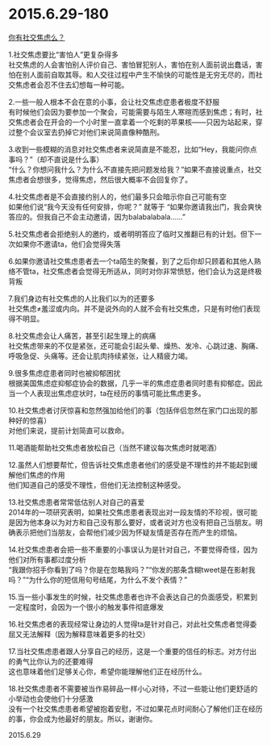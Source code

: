 2015.6.29-180
=============
[你有社交焦虑么？](http://mp.weixin.qq.com/s?__biz=MzAwNDEzNDEzMg==&mid=208731164&idx=1&sn=a0891ff380e0cf24870c6efae69ef5a4&scene=5#rd)

1.社交焦虑要比“害怕人”更复杂得多  
社交焦虑的人会害怕别人评价自己、害怕冒犯别人，害怕在别人面前说出蠢话，害怕在别人面前自取其辱。和人交往过程中产生不愉快的可能性是无穷无尽的，而社交焦虑者会忍不住去幻想每一种可能。

2.一些一般人根本不会在意的小事，会让社交焦虑症患者极度不舒服  
有时候他们会因为要参加一个聚会，可能需要与陌生人寒暄而感到焦虑；有时，社交焦虑者会在开会的一个小时里一直拿着一个吃剩的苹果核——只因为站起来，穿过整个会议室去扔掉它对他们来说简直像种酷刑。

3.收到一些模糊的消息对社交焦虑者来说简直是不能忍，比如“Hey，我能问你点事吗？”（却不直说是什么事）  
“什么？你想问我什么？为什么不直接先把问题发给我？”如果不直接说重点，社交焦虑者会想很多，觉得焦虑，然后很大概率不会回复你了。

4.社交焦虑者是不会直接约别人的，他们最多只会暗示你自己可能有空  
如果他们说“我今天没有任何安排，你呢？” 就等于 “如果你邀请我出门，我会爽快答应的。但我自己不会主动邀请，因为balabalabala……”

5.社交焦虑者会拒绝别人的邀约，或者明明答应了临时又推翻已有的计划。但下一次如果你不邀请ta，他们会觉得失落

6.如果你邀请社交焦虑患者去一个ta陌生的聚餐，到了之后你却只顾着和其他人熟络不管ta，社交焦虑者会觉得无所适从，同时对你非常愤怒，他们会认为这是终极背叛

7.我们身边有社交焦虑的人比我们以为的还要多  
社交焦虑≠羞涩或内向。并不是说外向的人就不会有社交焦虑，只是有时他们表现得不明显。

8.社交焦虑会让人痛苦，甚至引起生理上的病痛  
社交焦虑带来的不仅是紧张，还可能会引起头晕、燥热、发冷、心跳过速、胸痛、呼吸急促、头痛等。还会让肌肉持续紧张，让人精疲力竭。

9.很多焦虑症患者同时也被抑郁困扰  
根据美国焦虑症抑郁症协会的数据，几乎一半的焦虑症患者同时患有抑郁症。因此当一个人表现出焦虑症状时，ta在经历的事情可能比焦虑更多。

10.社交焦虑者讨厌惊喜和忽然强加给他们的事（包括伴侣忽然在家门口出现的那种好的惊喜）  
对他们来说，提前计划简直可以救命。

11.喝酒能帮助社交焦虑者放松自己（当然不建议每次焦虑时就喝酒）

12.虽然人们想要帮忙，但告诉社交焦虑患者他们的感受是不理性的并不能起到缓解他们焦虑的作用  
他们知道自己的感受不理性，但他们无法控制这种感受。

13.社交焦虑患者常常低估别人对自己的喜爱  
2014年的一项研究表明，如果社交焦虑患者表现出对一段友情的不珍视，很可能是因为他本身以为对方和自己没有那么要好，或者说对方也没有把自己当朋友。明确表示把他们当朋友，会帮他们减少因为怀疑友情是否存在而产生的烦恼。

14.社交焦虑患者会把一些不重要的小事误认为是针对自己，不要觉得奇怪，因为他们对所有事都过度分析  
“我跟你招手你看到了吗？你是在忽略我吗？”“你发的那条含糊tweet是在影射我吗？”“为什么你的短信用句号结尾，为什么不发个表情？”

15.当一些小事发生的时候，社交焦虑患者也许不会表达自己的负面感受，积累到一定程度时，会因为一个很小的触发事件彻底爆发

16.社交焦虑者的表现经常让身边的人觉得ta是针对自己，对此社交焦虑者觉得委屈又无法解释（因为解释意味着更多的社交）

17.当社交焦虑患者跟人分享自己的经历，这是一个重要的信任的标志。对方付出的勇气比你认为的还要难得  
这也意味着他们足够关心你，希望你能理解他们正在经历什么。

18.社交焦虑患者不需要被当作易碎品一样小心对待，不过一些能让他们更舒适的小举动也会使他们十分感激  
没有一个社交焦虑患者希望被抱着安慰，不过如果花点时间耐心了解他们正在经历的事，你会成为他最好的朋友。所以，谢谢你。

2015.6.29